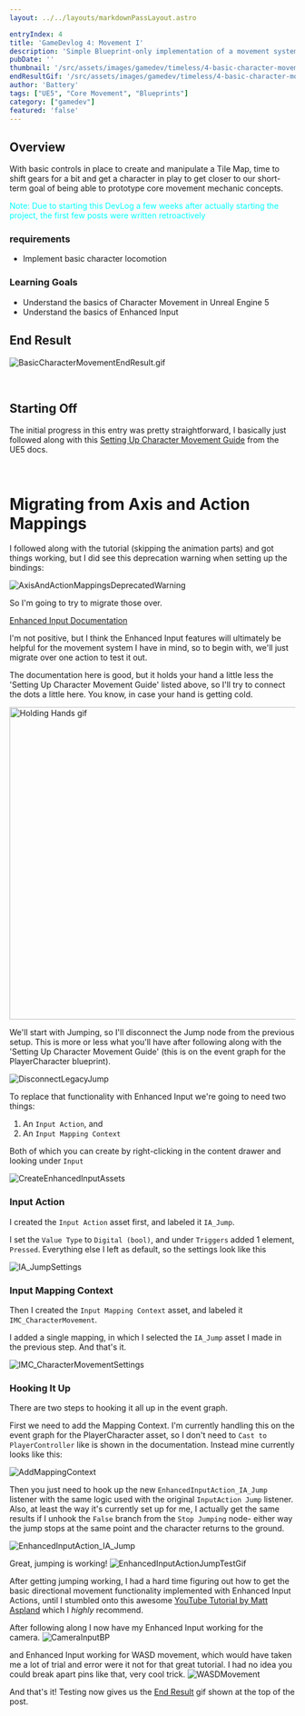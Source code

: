 ```yaml
---
layout: ../../layouts/markdownPassLayout.astro

entryIndex: 4
title: 'GameDevlog 4: Movement I'
description: 'Simple Blueprint-only implementation of a movement system using the default Unreal Engine Character Movement Component'
pubDate: ''
thumbnail: '/src/assets/images/gamedev/timeless/4-basic-character-movement-static/BasicCharacterMovement_EndResult_Thumbnail.png'
endResultGif: '/src/assets/images/gamedev/timeless/4-basic-character-movement-static/BasicCharacterMovement_EndResult.gif'
author: 'Battery'
tags: ["UE5", "Core Movement", "Blueprints"]
category: ["gamedev"]
featured: 'false'
---
```


## Overview 

With basic controls in place to create and manipulate a Tile Map, time to shift gears for a bit and get a character in play to get closer to our short-term goal of being able to prototype core movement mechanic concepts.

<span style="color: cyan"> Note: Due to starting this DevLog a few weeks after actually starting the project, the first few posts were written retroactively </span>


### requirements
* Implement basic character locomotion


### Learning Goals
* Understand the basics of Character Movement in Unreal Engine 5
* Understand the basics of Enhanced Input

## End Result

![BasicCharacterMovementEndResult.gif](/src/assets/images/gamedev/timeless/4-basic-character-movement-static/BasicCharacterMovement_EndResult.gif)

<br>

## Starting Off

The initial progress in this entry was pretty straightforward, I basically just followed along with this <a href="https://docs.unrealengine.com/5.0/en-US/setting-up-character-movement" target="_blank"> Setting Up Character Movement Guide</a> from the UE5 docs.

<br>

# Migrating from Axis and Action Mappings

I followed along with the tutorial (skipping the animation parts) and got things working, but I did see this deprecation warning when setting up the bindings:

![AxisAndActionMappingsDeprecatedWarning](/src/assets/images/gamedev/timeless/4-basic-character-movement-static/AxisAndActionMappingsDeprecatedWarning.png)


So I'm going to try to migrate those over.


[Enhanced Input Documentation](https://docs.unrealengine.com/5.3/en-US/enhanced-input-in-unreal-engine/)


I'm not positive, but I think the Enhanced Input features will ultimately be helpful for the movement system I have in mind, so to begin with, we'll just migrate over one action to test it out.

The documentation here is good, but it holds your hand a little less the 'Setting Up Character Movement Guide' listed above, so I'll try to connect the dots a little here. You know, in case your hand is getting cold.

<div>
    <img style="width: 550px" src="/src/assets/images/gamedev/timeless/4-basic-character-movement-static/holding-hands.gif" alt="Holding Hands gif" />
</div>

We'll start with Jumping, so I'll disconnect the Jump node from the previous setup. This is more or less what you'll have after following along with the 'Setting Up Character Movement Guide' (this is on the event graph for the PlayerCharacter blueprint).

![DisconnectLegacyJump](/src/assets/images/gamedev/timeless/4-basic-character-movement-static/DisconnectLegacyJump.png)

To replace that functionality with Enhanced Input we're going to need two things:
1. An `Input Action`, and
1. An `Input Mapping Context`

Both of which you can create by right-clicking in the content drawer and looking under `Input`

![CreateEnhancedInputAssets](/src/assets/images/gamedev/timeless/4-basic-character-movement-static/InputActionPlusMappingContext.png)

### Input Action

I created the `Input Action` asset first, and labeled it `IA_Jump`.

I set the `Value Type` to `Digital (bool)`, and under `Triggers` added 1 element, `Pressed`. Everything else I left as default, so the settings look like this 

![IA_JumpSettings](/src/assets/images/gamedev/timeless/4-basic-character-movement-static/IA_JumpSettings.png)

### Input Mapping Context

Then I created the `Input Mapping Context` asset, and labeled it `IMC_CharacterMovement`.

I added a single mapping, in which I selected the `IA_Jump` asset I made in the previous step. And that's it.

![IMC_CharacterMovementSettings](/src/assets/images/gamedev/timeless/4-basic-character-movement-static/IMC_CharacterMovementSettings.png)


### Hooking It Up

There are two steps to hooking it all up in the event graph.

First we need to add the Mapping Context. I'm currently handling this on the event graph for the PlayerCharacter asset, so I don't need to `Cast to PlayerController` like is shown in the documentation. Instead mine currently looks like this:

![AddMappingContext](/src/assets/images/gamedev/timeless/4-basic-character-movement-static/AddMappingContext.png)


Then you just need to hook up the new `EnhancedInputAction_IA_Jump` listener with the same logic used with the original `InputAction Jump` listener. Also, at least the way it's currently set up for me, I actually get the same results if I unhook the `False` branch from the `Stop Jumping` node- either way the jump stops at the same point and the character returns to the ground.

![EnhancedInputAction_IA_Jump](/src/assets/images/gamedev/timeless/4-basic-character-movement-static/EnhancedInputActionIA_Jump.png)


Great, jumping is working!
![EnhancedInputActionJumpTestGif](/src/assets/images/gamedev/timeless/4-basic-character-movement-static/EnhancedInputJumpTest.gif)


After getting jumping working, I had a hard time figuring out how to get the basic directional movement functionality implemented with Enhanced Input Actions, until I stumbled onto this awesome <a href="https://www.youtube.com/watch?v=Z9zEEY7dGaM" target="_blank"> YouTube Tutorial by Matt Aspland</a> which I _highly_ recommend.


After following along I now have my Enhanced Input working for the camera.
![CameraInputBP](/src/assets/images/gamedev/timeless/4-basic-character-movement-static/CameraInput.png)

and Enhanced Input working for WASD movement, which would have taken me a lot of trial and error were it not for that great tutorial. I had no idea you could break apart pins like that, very cool trick.
![WASDMovement](/src/assets/images/gamedev/timeless/4-basic-character-movement-static//WASD_Movement.png)

And that's it! Testing now gives us the [End Result](#end-result) gif shown at the top of the post.

<br>